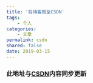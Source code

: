 ```yaml
---
title: '将博客搬至CSDN'
tags:
    - 个人
categories:
    - 文章
permalink: csdn
shared: false
date: 2019-03-15
---
```


### 此地址与[CSDN](https://blog.csdn.net/Andrew83)内容同步更新